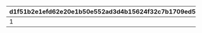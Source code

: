 |d1f51b2e1efd62e20e1b50e552ad3d4b15624f32c7b1709ed542a936268a186a|b29efd5aa44af11de10974d230ce2bdbd41ce392bec7a41d0a4b0b1d1e77a3e7|b8b3d27a1fd026cffb00e36769a1480dfad1472a63f369b335e498276878086b|f753fc4a49b1cf8fae4dfb23c55e457a596c97a450912ae8447192e2d1aca2e5|
| --- | --- | --- | --- |
|1|500361|2015-04-01 10:00:00|2015-04-01 11:00:00|